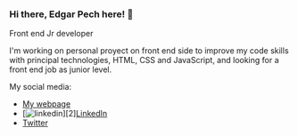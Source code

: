 ### Hi there, Edgar Pech here! 👋
Front end Jr developer

I'm working on personal proyect on front end side to improve my code skills with principal technologies, HTML, CSS and JavaScript, and looking for a front end job as junior level.


My social media:

- [My webpage](https://new-website-eight.vercel.app/)
- [![linkedin](https://cdn2.iconfinder.com/data/icons/social-media-2285/512/1_Linkedin_unofficial_colored_svg-512.png)][2][LinkedIn](https://www.linkedin.com/in/nfsedg/)
- [Twitter](https://twitter.com/scharizard)

<!--
**Nfsedg/Nfsedg** is a ✨ _special_ ✨ repository because its `README.md` (this file) appears on your GitHub profile.

Here are some ideas to get you started:

- 🔭 I’m currently working on ...
- 🌱 I’m currently learning ...
- 👯 I’m looking to collaborate on ...
- 🤔 I’m looking for help with ...
- 💬 Ask me about ...
- 📫 How to reach me: ...
- 😄 Pronouns: ...
- ⚡ Fun fact: ...
-->
